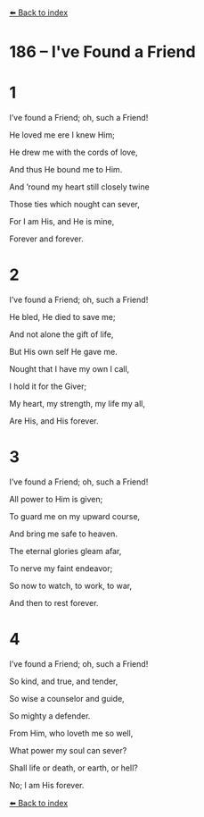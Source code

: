 [⬅️ Back to index](../README.md)

# 186 – I've Found a Friend





# 1

I’ve found a Friend; oh, such a Friend!

He loved me ere I knew Him;

He drew me with the cords of love,

And thus He bound me to Him.

And ’round my heart still closely twine

Those ties which nought can sever,

For I am His, and He is mine,

Forever and forever.



# 2

I’ve found a Friend; oh, such a Friend!

He bled, He died to save me;

And not alone the gift of life,

But His own self He gave me.

Nought that I have my own I call,

I hold it for the Giver;

My heart, my strength, my life my all,

Are His, and His forever.



# 3

I’ve found a Friend; oh, such a Friend!

All power to Him is given;

To guard me on my upward course,

And bring me safe to heaven.

The eternal glories gleam afar,

To nerve my faint endeavor;

So now to watch, to work, to war,

And then to rest forever.



# 4

I’ve found a Friend; oh, such a Friend!

So kind, and true, and tender,

So wise a counselor and guide,

So mighty a defender.

From Him, who loveth me so well,

What power my soul can sever?

Shall life or death, or earth, or hell?

No; I am His forever.

[⬅️ Back to index](../README.md)
